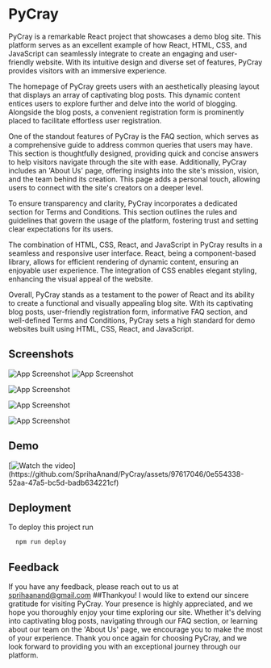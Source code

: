 
# PyCray

PyCray is a remarkable React project that showcases a demo blog site. This platform serves as an excellent example of how React, HTML, CSS, and JavaScript can seamlessly integrate to create an engaging and user-friendly website. With its intuitive design and diverse set of features, PyCray provides visitors with an immersive experience.

The homepage of PyCray greets users with an aesthetically pleasing layout that displays an array of captivating blog posts. This dynamic content entices users to explore further and delve into the world of blogging. Alongside the blog posts, a convenient registration form is prominently placed to facilitate effortless user registration.

One of the standout features of PyCray is the FAQ section, which serves as a comprehensive guide to address common queries that users may have. This section is thoughtfully designed, providing quick and concise answers to help visitors navigate through the site with ease. Additionally, PyCray includes an 'About Us' page, offering insights into the site's mission, vision, and the team behind its creation. This page adds a personal touch, allowing users to connect with the site's creators on a deeper level.

To ensure transparency and clarity, PyCray incorporates a dedicated section for Terms and Conditions. This section outlines the rules and guidelines that govern the usage of the platform, fostering trust and setting clear expectations for its users.

The combination of HTML, CSS, React, and JavaScript in PyCray results in a seamless and responsive user interface. React, being a component-based library, allows for efficient rendering of dynamic content, ensuring an enjoyable user experience. The integration of CSS enables elegant styling, enhancing the visual appeal of the website.

Overall, PyCray stands as a testament to the power of React and its ability to create a functional and visually appealing blog site. With its captivating blog posts, user-friendly registration form, informative FAQ section, and well-defined Terms and Conditions, PyCray sets a high standard for demo websites built using HTML, CSS, React, and JavaScript.

## Screenshots

![App Screenshot](https://github.com/SprihaAnand/PyCray/assets/97617046/0e554338-52aa-47a5-bc5d-badb634221cf)
![App Screenshot](https://github.com/SprihaAnand/PyCray/assets/97617046/d8df7ce4-3e0d-4490-939d-86967c1764b9)

![App Screenshot](https://github.com/SprihaAnand/PyCray/assets/97617046/dda9e148-0cf6-48ad-861d-527a2716003a)


![App Screenshot](https://github.com/SprihaAnand/PyCray/assets/97617046/cd0c4c0c-f704-4a16-b4a1-aee01e15807b)


![App Screenshot](https://github.com/SprihaAnand/PyCray/assets/97617046/05639e0a-c2db-4366-8913-887cb6f96314)


## Demo

[![Watch the video]([https://github.com/SprihaAnand/PyCray/assets/97617046/0e554338-52aa-47a5-bc5d-badb634221cf](https://github.com/SprihaAnand/PyCray/assets/97617046/c8801a41-7c4e-4d53-bfb6-db9cbb92aa95))](https://github.com/SprihaAnand/PyCray/assets/97617046/0e554338-52aa-47a5-bc5d-badb634221cf)


## Deployment


To deploy this project run

```bash
  npm run deploy
```
## Feedback

If you have
any feedback, please reach out to us at sprihaanand@gmail.com
##Thankyou!
I would like to extend our sincere gratitude for visiting PyCray. Your presence is highly appreciated, and we hope you thoroughly enjoy your time exploring our site. Whether it's delving into captivating blog posts, navigating through our FAQ section, or learning about our team on the 'About Us' page, we encourage you to make the most of your experience. Thank you once again for choosing PyCray, and we look forward to providing you with an exceptional journey through our platform.
